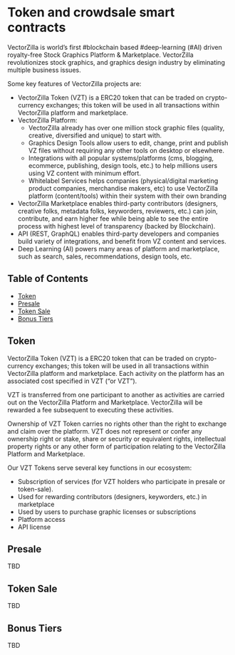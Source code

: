 # Token and crowdsale smart contracts
VectorZilla is world’s first #blockchain based #deep-learning (#AI) driven royalty-free Stock Graphics Platform & Marketplace. VectorZilla revolutionizes stock graphics, and graphics design industry by eliminating multiple business issues. 

Some key features of VectorZilla projects are:
- VectorZilla Token (VZT) is a ERC20 token that can be traded on crypto-currency exchanges; this token will be used in all transactions within VectorZilla platform and marketplace.
- VectorZilla Platform:
  - VectorZilla already has over one million stock graphic files (quality, creative, diversified and unique) to start with.
  - Graphics Design Tools allow users to edit, change, print and publish VZ files without requiring any other tools on desktop or elsewhere.
  - Integrations with all popular systems/platforms (cms, blogging, ecommerce, publishing, design tools, etc.) to help millions users using VZ content with minimum effort.
  - Whitelabel Services helps companies (physical/digital marketing product companies, merchandise makers, etc) to use VectorZilla platform (content/tools) within their system with their own branding
- VectorZilla Marketplace enables third-party contributors (designers, creative folks, metadata folks, keyworders, reviewers, etc.) can join, contribute, and earn higher fee while being able to see the entire process with highest level of transparency (backed by Blockchain).
- API (REST, GraphQL) enables third-party developers and companies build variety of integrations, and benefit from VZ content and services.
- Deep Learning (AI) powers many areas of platform and marketplace, such as search, sales, recommendations, design tools, etc.

## Table of Contents

- [Token](#token)
- [Presale](#presale)
- [Token Sale](#crowdsale)
- [Bonus Tiers](#bonus-tiers)

## Token
VectorZilla Token (VZT) is a ERC20 token that can be traded on crypto-currency exchanges; this token will be used in all transactions within VectorZilla platform and marketplace. Each activity on the platform has an associated cost specified in VZT (“or VZT”). 

VZT is transferred from one participant to another as activities are carried out on the VectorZilla Platform and Marketplace. VectorZilla will be rewarded a fee subsequent to executing these activities.

Ownership of VZT Token carries no rights other than the right to exchange and claim over the platform. VZT does not represent or confer any ownership right or stake, share or security or equivalent rights, intellectual property rights or any other form of participation relating to the VectorZilla Platform and Marketplace.

Our VZT Tokens serve several key functions in our ecosystem:
- Subscription of services (for VZT holders who participate in presale or token-sale).
- Used for rewarding contributors (designers, keyworders, etc.) in marketplace
- Used by users to purchase graphic licenses or subscriptions
- Platform access
- API license

## Presale
TBD

## Token Sale
TBD

## Bonus Tiers
TBD

